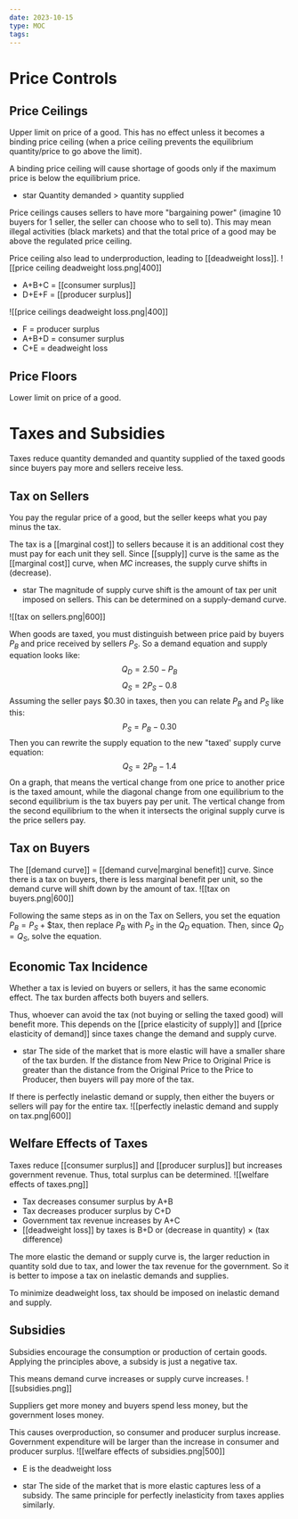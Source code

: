 ```yaml
---
date: 2023-10-15
type: MOC
tags:
---
```


# Price Controls
## Price Ceilings
Upper limit on price of a good. This has no effect unless it becomes a binding price ceiling (when a price ceiling prevents the equilibrium quantity/price to go above the limit).

A binding price ceiling will cause shortage of goods only if the maximum price is below the equilibrium price.
- star Quantity demanded > quantity supplied

Price ceilings causes sellers to have more "bargaining power" (imagine 10 buyers for 1 seller, the seller can choose who to sell to). This may mean illegal activities (black markets) and that the total price of a good may be above the regulated price ceiling.

Price ceiling also lead to underproduction, leading to [[deadweight loss]].
![[price ceiling deadweight loss.png|400]]
- A+B+C = [[consumer surplus]]
- D+E+F = [[producer surplus]]

![[price ceilings deadweight loss.png|400]]
- F = producer surplus
- A+B+D = consumer surplus
- C+E = deadweight loss

## Price Floors
Lower limit on price of a good.

# Taxes and Subsidies
Taxes reduce quantity demanded and quantity supplied of the taxed goods since buyers pay more and sellers receive less.

## Tax on Sellers
You pay the regular price of a good, but the seller keeps what you pay minus the tax.

The tax is a [[marginal cost]] to sellers because it is an additional cost they must pay for each unit they sell. Since [[supply]] curve is the same as the [[marginal cost]] curve, when $MC$ increases, the supply curve shifts in (decrease).

- star The magnitude of supply curve shift is the amount of tax per unit imposed on sellers. This can be determined on a supply-demand curve.

![[tax on sellers.png|600]]

When goods are taxed, you must distinguish between price paid by buyers $P_{B}$ and price received by sellers $P_{S}$. So a demand equation and supply equation looks like:
$$
Q_{D} = 2.50 - P_{B}
$$
$$
Q_{S} = 2P_{S} - 0.8
$$
Assuming the seller pays $0.30 in taxes, then you can relate $P_{B}$ and $P_{S}$ like this:
$$
P_{S} = P_{B} - 0.30
$$
Then you can rewrite the supply equation to the new "taxed' supply curve equation:
$$
Q_{S} = 2P_{B} - 1.4
$$
On a graph, that means the vertical change from one price to another price is the taxed amount, while the diagonal change from one equilibrium to the second equilibrium is the tax buyers pay per unit. The vertical change from the second equilibrium to the when it intersects the original supply curve is the price sellers pay.

## Tax on Buyers
The [[demand curve]] = [[demand curve|marginal benefit]] curve. Since there is a tax on buyers, there is less marginal benefit per unit, so the demand curve will shift down by the amount of tax.
![[tax on buyers.png|600]]

Following the same steps as in on the Tax on Sellers, you set the equation $P_{B} = P_{S} + \$\text{tax}$, then replace $P_{B}$ with $P_{S}$ in the $Q_{D}$ equation. Then, since $Q_{D} = Q_{S}$, solve the equation.

## Economic Tax Incidence
Whether a tax is levied on buyers or sellers, it has the same economic effect. The tax burden affects both buyers and sellers. 

Thus, whoever can avoid the tax (not buying or selling the taxed good) will benefit more. This depends on the [[price elasticity of supply]] and [[price elasticity of demand]] since taxes change the demand and supply curve.

- star The side of the market that is more elastic will have a smaller share of the tax burden. If the distance from New Price to Original Price is greater than the distance from the Original Price to the Price to Producer, then buyers will pay more of the tax.

If there is perfectly inelastic demand or supply, then either the buyers or sellers will pay for the entire tax.
![[perfectly inelastic demand and supply on tax.png|600]]

## Welfare Effects of Taxes
Taxes reduce [[consumer surplus]] and [[producer surplus]] but increases government revenue. Thus, total surplus can be determined.
![[welfare effects of taxes.png]]
- Tax decreases consumer surplus by A+B
- Tax decreases producer surplus by C+D
- Government tax revenue increases by A+C
- [[deadweight loss]] by taxes is B+D or (decrease in quantity) $\times$ (tax difference)

The more elastic the demand or supply curve is, the larger reduction in quantity sold due to tax, and lower the tax revenue for the government. So it is better to impose a tax on inelastic demands and supplies.

To minimize deadweight loss, tax should be imposed on inelastic demand and supply.

## Subsidies
Subsidies encourage the consumption or production of certain goods. Applying the principles above, a subsidy is just a negative tax.

This means demand curve increases or supply curve increases.
![[subsidies.png]]

Suppliers get more money and buyers spend less money, but the government loses money.

This causes overproduction, so consumer and producer surplus increase. Government expenditure will be larger than the increase in consumer and producer surplus.
![[welfare effects of subsidies.png|500]]
- E is the deadweight loss

- star The side of the market that is more elastic captures less of a subsidy. The same principle for perfectly inelasticity from taxes applies similarly.